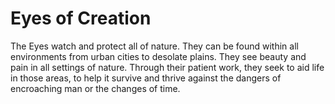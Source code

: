# Eyes of Creation


The Eyes watch and protect all of nature. They can be found within all environments from urban cities to desolate plains. They see beauty and pain in all settings of nature. Through their patient work, they seek to aid life in those areas, to help it survive and thrive against the dangers of encroaching man or the changes of time.
